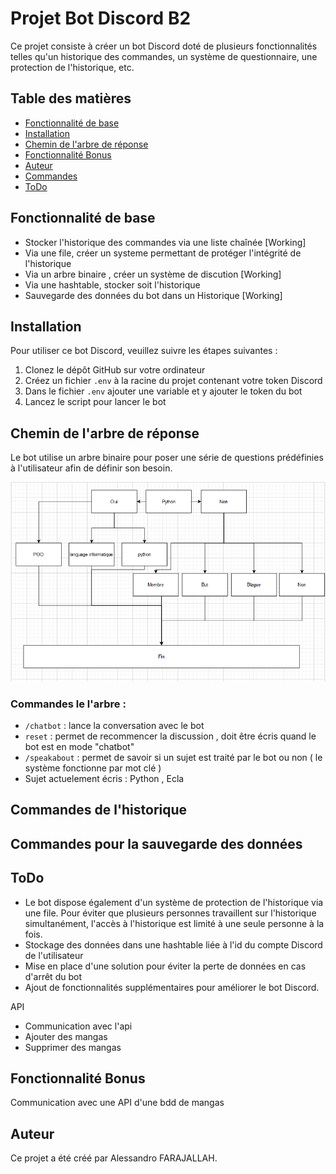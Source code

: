 # Projet Bot Discord B2

Ce projet consiste à créer un bot Discord doté de plusieurs fonctionnalités telles qu'un historique des commandes, un système de questionnaire, une protection de l'historique, etc.

## Table des matières
- [Fonctionnalité de base](#fonctionnalité-de-base)
- [Installation](#installation)
- [Chemin de l'arbre de réponse](#chemin-de-larbre-de-réponse)
- [Fonctionnalité Bonus](#fonctionnalité-bonus)
- [Auteur](#auteur)
- [Commandes](#commandes)
- [ToDo](#todo)

## Fonctionnalité de base


- Stocker l'historique des commandes via une liste chaînée   [Working]
- Via une file, créer un systeme permettant de protéger l'intégrité de l'historique
- Via un arbre binaire , créer un système de discution  [Working]
- Via une hashtable, stocker soit l'historique
- Sauvegarde des données du bot dans un Historique [Working]

## Installation

Pour utiliser ce bot Discord, veuillez suivre les étapes suivantes :

1. Clonez le dépôt GitHub sur votre ordinateur
2. Créez un fichier `.env` à la racine du projet contenant votre token Discord
3. Dans le fichier `.env` ajouter une variable et y ajouter le token du bot
4. Lancez le script pour lancer le bot


## Chemin de l'arbre de réponse

Le bot utilise un arbre binaire pour poser une série de questions prédéfinies à l'utilisateur afin de définir son besoin. 


![Image Arbre](./image/Arbre.PNG)

### Commandes le l'arbre :

- `/chatbot` : lance la conversation avec le bot
- `reset` : permet de recommencer la discussion , doit être écris quand le bot est en mode "chatbot"
- `/speakabout` : permet de savoir si un sujet est traité par le bot ou non ( le système fonctionne par mot clé )
- Sujet actuelement écris : Python , Ecla 



## Commandes de l'historique

## Commandes pour la sauvegarde des données



## ToDo
- Le bot dispose également d'un système de protection de l'historique via une file. Pour éviter que plusieurs personnes travaillent sur l'historique simultanément, l'accès à l'historique est limité à une seule personne à la fois.
- Stockage des données dans une hashtable liée à l'id du compte Discord de l'utilisateur
- Mise en place d'une solution pour éviter la perte de données en cas d'arrêt du bot
- Ajout de fonctionnalités supplémentaires pour améliorer le bot Discord.

API

- Communication avec l'api
- Ajouter des mangas 
- Supprimer des mangas

## Fonctionnalité Bonus

Communication avec une API d'une bdd de mangas

## Auteur

Ce projet a été créé par Alessandro FARAJALLAH.
